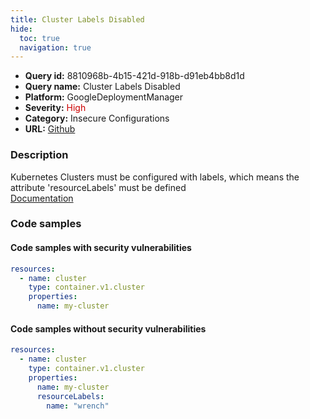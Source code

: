 ```yaml
---
title: Cluster Labels Disabled
hide:
  toc: true
  navigation: true
---
```


<style>
  .highlight .hll {
    background-color: #ff171742;
  }
  .md-content {
    max-width: 1100px;
    margin: 0 auto;
  }
</style>

-   **Query id:** 8810968b-4b15-421d-918b-d91eb4bb8d1d
-   **Query name:** Cluster Labels Disabled
-   **Platform:** GoogleDeploymentManager
-   **Severity:** <span style="color:#C00">High</span>
-   **Category:** Insecure Configurations
-   **URL:** [Github](https://github.com/Checkmarx/kics/tree/master/assets/queries/googleDeploymentManager/gcp/cluster_labels_disabled)

### Description
Kubernetes Clusters must be configured with labels, which means the attribute 'resourceLabels' must be defined<br>
[Documentation](https://cloud.google.com/kubernetes-engine/docs/reference/rest/v1/projects.zones.clusters)

### Code samples
#### Code samples with security vulnerabilities
```yaml title="Postitive test num. 1 - yaml file" hl_lines="4"
resources:
  - name: cluster
    type: container.v1.cluster
    properties:
      name: my-cluster

```


#### Code samples without security vulnerabilities
```yaml title="Negative test num. 1 - yaml file"
resources:
  - name: cluster
    type: container.v1.cluster
    properties:
      name: my-cluster
      resourceLabels:
        name: "wrench"

```
